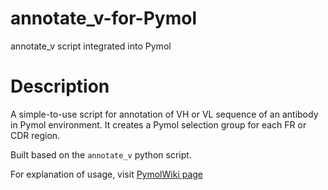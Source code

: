 # annotate_v-for-Pymol
annotate_v script integrated into Pymol 

# Description
A simple-to-use script for annotation of VH or VL sequence of an antibody in Pymol environment. It creates a Pymol selection group for each FR or CDR region. 

Built based on the `annotate_v` python script. 

For explanation of usage, visit [PymolWiki page](https://pymolwiki.org/index.php/Annotate_v)
